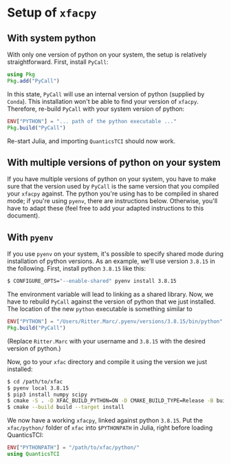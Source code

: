 # Setup of `xfacpy`

## With system python

With only one version of python on your system, the setup is relatively straightforward. First, install `PyCall`:
```julia
using Pkg
Pkg.add("PyCall")
```
In this state, `PyCall` will use an internal version of python (supplied by `Conda`). This installation won't be able to find your version of `xfacpy`. Therefore, re-build `PyCall` with your system version of python:
```julia
ENV["PYTHON"] = "... path of the python executable ..."
Pkg.build("PyCall")
```
Re-start Julia, and importing `QuanticsTCI` should now work.

## With multiple versions of python on your system
If you have multiple versions of python on your system, you have to make sure that the version used by `PyCall` is the same version that you compiled your `xfacpy` against. The python you're using has to be compiled in shared mode; if you're using `pyenv`, there are instructions below. Otherwise, you'll have to adapt these (feel free to add your adapted instructions to this document).

## With `pyenv`

If you use `pyenv` on your system, it's possible to specify shared mode during installation of python versions. As an example, we'll use version `3.8.15` in the following. First, install python `3.8.15` like this:
```bash
$ CONFIGURE_OPTS="--enable-shared" pyenv install 3.8.15
```
The environment variable will lead to linking as a shared library. Now, we have to rebuild `PyCall` against the version of python that we just installed. The location of the new `python` executable is something similar to
```julia
ENV["PYTHON"] = "/Users/Ritter.Marc/.pyenv/versions/3.8.15/bin/python"
Pkg.build("PyCall")
```
(Replace `Ritter.Marc` with your username and `3.8.15` with the desired version of python.)

Now, go to your `xfac` directory and compile it using the version we just installed:
```bash
$ cd /path/to/xfac
$ pyenv local 3.8.15
$ pip3 install numpy scipy
$ cmake -S . -D XFAC_BUILD_PYTHON=ON -D CMAKE_BUILD_TYPE=Release -B build
$ cmake --build build --target install
```
We now have a working `xfacpy`, linked against python `3.8.15`. Put the `xfac/python/` folder of `xfac` into `$PYTHONPATH` in Julia, right before loading QuanticsTCI:
```julia
ENV["PYTHONPATH"] = "/path/to/xfac/python/"
using QuanticsTCI
```
